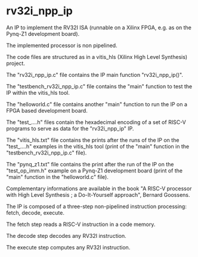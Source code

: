 # rv32i_npp_ip
An IP to implement the RV32I ISA (runnable on a Xilinx FPGA, e.g. as on the Pynq-Z1 development board).

The implemented processor is non pipelined.

The code files are structured as in a vitis_hls (Xilinx High Level Synthesis) project.

The "rv32i_npp_ip.c" file contains the IP main function "rv32i_npp_ip()".

The "testbench_rv32i_npp_ip.c" file contains the "main" function to test the IP within the vitis_hls tool.

The "helloworld.c" file contains another "main" function to run the IP on a FPGA based development board.

The "test_....h" files contain the hexadecimal encoding of a set of RISC-V programs to serve as data for the "rv32i_npp_ip" IP.

The "vitis_hls.txt" file contains the prints after the runs of the IP on the "test_....h" examples in the vitis_hls tool (print of the "main" function in the "testbench_rv32i_npp_ip.c" file).

The "pynq_z1.txt" file contains the print after the run of the IP on the "test_op_imm.h" example on a Pynq-Z1 development board (print of the "main" function in the "helloworld.c" file).

Complementary informations are available in the book "A RISC-V processor with High Level Synthesis ; a Do-It-Yourself approach", Bernard Goossens.

The IP is composed of a three-step non-pipelined instruction processing: fetch, decode, execute.

The fetch step reads a RISC-V instruction in a code memory.

The decode step decodes any RV32I instruction.

The execute step computes any RV32I instruction.

